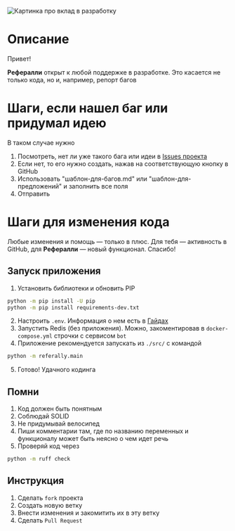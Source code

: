 ![Картинка про вклад в разработку](./assets/github-contribute-cover.png "Дизайн от Марка")

# Описание
Привет!

**Рефералли** открыт к любой поддержке в разработке. Это касается не только кода, но и, например, репорт багов

# Шаги, если нашел баг или придумал идею
В таком случае нужно
1. Посмотреть, нет ли уже такого бага или идеи в [Issues проекта](https://github.com/uw935/referally/issues)
2. Если нет, то его нужно создать, нажав на соответствующую кнопку в GitHub
3. Использовать "шаблон-для-багов.md" или "шаблон-для-предложений" и заполнить все поля
4. Отправить

# Шаги для изменения кода
Любые изменения и помощь — только в плюс. Для тебя — активность в GitHub, для **Рефералли** — новый функционал. Спасибо!
## Запуск приложения
1. Установить библиотеки и обновить PIP
```bash
python -m pip install -U pip
python -m pip install requirements-dev.txt
```
2. Настроить `.env`. Информация о нем есть в [Гайдах](./docs/guides.md)
3. Запустить Redis (без приложения). Можно, закоментировав в `docker-compose.yml` строчки с сервисом `bot`
4. Приложение рекомендуется запускать из `./src/` с командой
```bash
python -m referally.main
```
5. Готово! Удачного кодинга

## Помни
1. Код должен быть понятным
2. Соблюдай SOLID
3. Не придумывай велосипед
4. Пиши комментарии там, где по названию переменных и функционалу может быть неясно о чем идет речь
5. Проверяй код через
```bash
python -m ruff check
```

## Инструкция
1. Сделать `fork` проекта
2. Создать новую ветку
3. Внести изменения и закомитить их в эту ветку
5. Сделать `Pull Request`